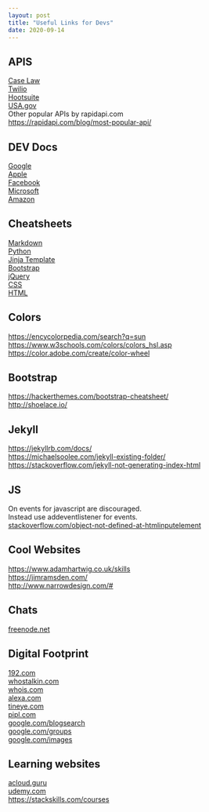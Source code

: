 ```yaml
---
layout: post
title: "Useful Links for Devs"
date: 2020-09-14
---
```


## APIS  
<a href="https://case.law/api/">Case Law</a>  
<a href="https://www.twilio.com/docs/api">Twilio</a>  
<a href="https://developer.hootsuite.com/docs/api-overview">Hootsuite</a>  
<a href="https://www.usa.gov/developer#item-211492">USA.gov</a>  
Other popular APIs by rapidapi.com  
https://rapidapi.com/blog/most-popular-api/  

## DEV Docs
<a href="https://developers.google.com/">Google</a>  
<a href="https://developers.apple.com/">Apple</a>  
<a href="https://developers.facebook.com/">Facebook</a>  
<a href="https://developer.microsoft.com/">Microsoft</a>  
<a href="https://developer.amazon.com/">Amazon</a>  

## Cheatsheets
<a href="https://github.com/adam-p/markdown-here/wiki/Markdown-Cheatsheet">Markdown</a>  
<a href="https://perso.limsi.fr/pointal/_media/python:cours:mementopython3-english.pdf">Python</a>  
<a href="https://lzone.de/cheat-sheet/Jinja">Jinja Template</a>  
<a href="https://hackerthemes.com/bootstrap-cheatsheet/">Bootstrap</a>  
<a href="https://oscarotero.com/jquery/">jQuery</a>  
<a href="https://adam-marsden.co.uk/css-cheat-sheet">CSS</a>  
<a href="http://www.simplehtmlguide.com/cheatsheet.php">HTML</a>  

## Colors  
<a href="https://encycolorpedia.com/search?q=sun">https://encycolorpedia.com/search?q=sun</a>  
<a href="https://www.w3schools.com/colors/colors_hsl.asp">https://www.w3schools.com/colors/colors_hsl.asp</a>  
<a href="https://color.adobe.com/create/color-wheel">https://color.adobe.com/create/color-wheel</a>  

## Bootstrap  
<a href="https://hackerthemes.com/bootstrap-cheatsheet/">https://hackerthemes.com/bootstrap-cheatsheet/</a>  
<a href="http://shoelace.io/">http://shoelace.io/</a>  

## Jekyll  
<a href="https://jekyllrb.com/docs/">https://jekyllrb.com/docs/</a>  
<a href="https://michaelsoolee.com/jekyll-existing-folder/">https://michaelsoolee.com/jekyll-existing-folder/</a>  
<a href="https://stackoverflow.com/questions/26314435/jekyll-not-generating-index-html">https://stackoverflow.com/jekyll-not-generating-index-html</a>  

## JS  
On events for javascript are discouraged.  
Instead use addeventlistener for events.  
<a href="https://stackoverflow.com/questions/47243537/javascript-uncaught-referenceerror-object-is-not-defined-at-htmlinputelement">stackoverflow.com/object-not-defined-at-htmlinputelement</a>  

## Cool Websites  
<a href="https://www.adamhartwig.co.uk/skills">https://www.adamhartwig.co.uk/skills</a>  
<a href="https://jimramsden.com/">https://jimramsden.com/</a>  
<a href="http://www.narrowdesign.com/#">http://www.narrowdesign.com/#</a>  

## Chats  
<a href="https://freenode.net">freenode.net</a>  

## Digital Footprint  
<a href="https://192.com">192.com</a>  
<a href="https://whostalkin.com">whostalkin.com</a>  
<a href="https://whois.com">whois.com</a>  
<a href="https://alexa.com">alexa.com</a>  
<a href="https://tineye.com">tineye.com</a>  
<a href="https://pipl.com">pipl.com</a>  
<a href="https://google.com/blogsearch">google.com/blogsearch</a>  
<a href="https://google.com/groups">google.com/groups</a>  
<a href="https://google.com/images">google.com/images</a>  

## Learning websites  
<a href="https://acloud.guru">acloud.guru</a>  
<a href="https://udemy.com">udemy.com</a>  
<a href="https://stackskills.com/courses">https://stackskills.com/courses</a>  
